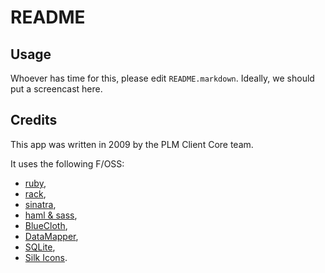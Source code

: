 # README

## Usage

Whoever has time for this, please edit `README.markdown`. Ideally, we should put a screencast here.

## Credits

This app was written in 2009 by the PLM Client Core team.

It uses the following F/OSS:

* [ruby](http://www.ruby-lang.org/),
* [rack](http://rack.rubyforge.org/),
* [sinatra](http://www.sinatrarb.com/),
* [haml & sass](http://haml-lang.com/),
* [BlueCloth](http://www.deveiate.org/projects/BlueCloth),
* [DataMapper](http://datamapper.org/),
* [SQLite](http://sqlite.org/),
* [Silk Icons](http://www.famfamfam.com/lab/icons/silk/).
